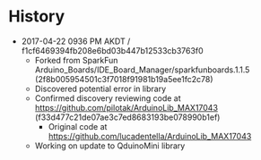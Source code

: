# History
* 2017-04-22 0936 PM AKDT / f1cf6469394fb208e6bd03b447b12533cb3763f0
  * Forked from SparkFun Arduino_Boards/IDE_Board_Manager/sparkfunboards.1.1.5 (2f8b005954501c3f7018f91981b19a5ee1fc2c78)
  * Discovered potential error in library
  * Confirmed discovery reviewing code at https://github.com/pilotak/ArduinoLib_MAX17043 (f33d477c21de07ae3c7ed8683193be078990b1ef)
    * Original code at https://github.com/lucadentella/ArduinoLib_MAX17043
  * Working on update to QduinoMini library
